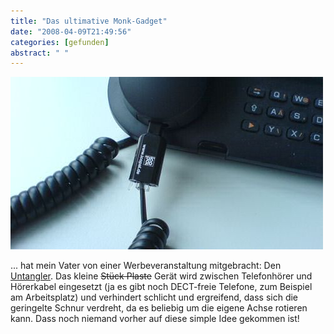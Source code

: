 ```yaml
---
title: "Das ultimative Monk-Gadget"
date: "2008-04-09T21:49:56"
categories: [gefunden]
abstract: " "
---
```


![untangler.jpg](untangler.jpg)

... hat mein Vater von einer Werbeveranstaltung mitgebracht: Den [Untangler](http://www.telefonkabelentwirrer.net/BASIC.719.0.html). Das kleine ~~Stück Plaste~~ Gerät wird zwischen Telefonhörer und Hörerkabel eingesetzt (ja es gibt noch DECT-freie Telefone, zum Beispiel am Arbeitsplatz) und verhindert schlicht und ergreifend, dass sich die geringelte Schnur verdreht, da es beliebig um die eigene Achse rotieren kann. Dass noch niemand vorher auf diese simple Idee gekommen ist!
